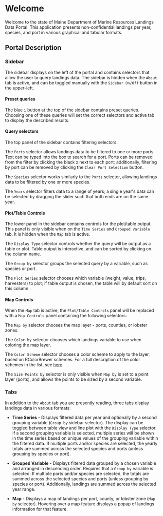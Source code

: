 # Welcome

Welcome to the state of Maine Department of Marine Resources Landings Data Portal. This application presents non-confidential landings per year, species, and port in various graphical and tabular formats.

## Portal Description

### Sidebar

The sidebar displays on the left of the portal and contains selectors that allow the user to query landings data. The sidebar is hidden when the `About` tab is active, and can be toggled manually with the `Sidebar On/Off` button in the upper-left.

#### Preset queries

The blue `i` button at the top of the sidebar contains preset queries. Choosing one of these queries will set the correct selectors and active tab to display the described results.

#### Query selectors

The top panel of the sidebar contains filtering selectors. 

The `Ports` selector allows landings data to be filtered to one or more ports. Text can be typed into the box to search for a port. Ports can be removed from the filter by clicking the black x next to each port; additionally, filtering by port can be removed by clicking the `Clear Port Selection` button.

The `Species` selector works similarly to the `Ports` selector, allowing landings data to be filtered by one or more species.

The `Years` selector filters data to a range of years; a single year's data can be selected by dragging the slider such that both ends are on the same year.

#### Plot/Table Controls

The lower panel in the sidebar contains controls for the plot/table output. This panel is only visible when on the `Time Series` and `Grouped Variable` tab. It is hidden when the `Map` tab is active.

The `Display Type` selector controls whether the query will be output as a table or plot. Table output is interactive, and can be sorted by clicking on the column name.

The `Group by` selector groups the selected query by a variable, such as species or port.

The `Plot Series` selector chooses which variable (weight, value, trips, harvesters) to plot; if table output is chosen, the table will by default sort on this column.

#### Map Controls

When the `Map` tab is active, the `Plot/Table Controls` panel will be replaced with a `Map Controls` panel containing the following selectors:

The `Map by` selector chooses the map layer - ports, counties, or lobster zones.

The `Color by` selector chooses which landings variable to use when coloring the map layer.

The `Color Scheme` selector chooses a color scheme to apply to the layer, based on RColorBrewer schemes. For a full description of the color schemes in the list, see [here](https://www.nceas.ucsb.edu/~frazier/RSpatialGuides/colorPaletteCheatsheet.pdf#page=4)

The `Size Points by` selector is only visible when `Map by` is set to a point layer (ports), and allows the points to be sized by a second variable.

### Tabs

In addition to the `About` tab you are presently reading, three tabs display landings data in various formats:

* **Time Series** - Displays filtered data per year and optionally by a second grouping variable (`Group by` sidebar selector). The display can be toggled between table view and line plot with the `Display Type` selector. If a second grouping variable is selected, multiple series will be shown in the time series based on unique values of the grouping variable within the filtered data. If multiple ports and/or species are selected, the yearly totals are summed across the selected species and ports (unless grouping by species or port).

* **Grouped Variable** - Displays filtered data grouped by a chosen variable and arranged in descending order. Requires that a `Group by` variable is selected. If multiple ports and/or species are selected, the totals are summed across the selected species and ports (unless grouping by species or port). Additionally, landings are summed across the selected year range.

* **Map** - Displays a map of landings per port, county, or lobster zone (`Map by` selector). Hovering over a map feature displays a popup of landings information for that feature.

